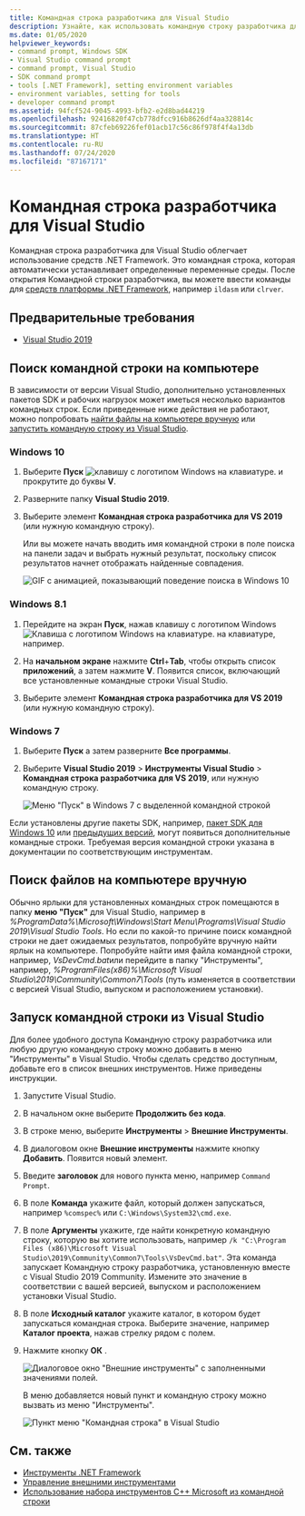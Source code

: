 ```yaml
---
title: Командная строка разработчика для Visual Studio
description: Узнайте, как использовать командную строку разработчика для Visual Studio, которая облегчает работу со средствами .NET. Эта командная строка автоматически устанавливает определенные переменные среды.
ms.date: 01/05/2020
helpviewer_keywords:
- command prompt, Windows SDK
- Visual Studio command prompt
- command prompt, Visual Studio
- SDK command prompt
- tools [.NET Framework], setting environment variables
- environment variables, setting for tools
- developer command prompt
ms.assetid: 94fcf524-9045-4993-bfb2-e2d8bad44219
ms.openlocfilehash: 92416820f47cb778dfcc916b8626df4aa328814c
ms.sourcegitcommit: 87cfeb69226fef01acb17c56c86f978f4f4a13db
ms.translationtype: HT
ms.contentlocale: ru-RU
ms.lasthandoff: 07/24/2020
ms.locfileid: "87167171"
---
```

# <a name="developer-command-prompt-for-visual-studio"></a>Командная строка разработчика для Visual Studio

Командная строка разработчика для Visual Studio облегчает использование средств .NET Framework. Это командная строка, которая автоматически устанавливает определенные переменные среды. После открытия Командной строки разработчика, вы можете ввести команды для [средств платформы .NET Framework](index.md), например `ildasm` или `clrver`.

## <a name="prerequisites"></a>Предварительные требования

- [Visual Studio 2019](https://visualstudio.microsoft.com/downloads/?utm_medium=microsoft&utm_source=docs.microsoft.com&utm_campaign=inline+link&utm_content=download+vs2019)

## <a name="search-for-the-command-prompt-on-your-machine"></a>Поиск командной строки на компьютере

В зависимости от версии Visual Studio, дополнительно установленных пакетов SDK и рабочих нагрузок может иметься несколько вариантов командных строк. Если приведенные ниже действия не работают, можно попробовать [найти файлы на компьютере вручную](#manually-locate-the-files-on-your-machine) или [запустить командную строку из Visual Studio](#start-the-command-prompt-from-inside-visual-studio).

### <a name="windows-10"></a>Windows 10

1. Выберите **Пуск** ![клавишу с логотипом Windows на клавиатуре.](./media/developer-command-prompt-for-vs/windows-logo-key-graphic.png) и прокрутите до буквы **V**.

1. Разверните папку **Visual Studio 2019**.

1. Выберите элемент **Командная строка разработчика для VS 2019** (или нужную командную строку).

   Или вы можете начать вводить имя командной строки в поле поиска на панели задач и выбрать нужный результат, поскольку список результатов начнет отображать найденные совпадения.

   ![GIF с анимацией, показывающий поведение поиска в Windows 10](./media/developer-command-prompt-for-vs/windows10-search.gif)

### <a name="windows-81"></a>Windows 8.1

1. Перейдите на экран **Пуск**, нажав клавишу с логотипом Windows ![Клавиша с логотипом Windows на клавиатуре.](./media/developer-command-prompt-for-vs/windows-logo-key-graphic.png) на клавиатуре, например.

1. На **начальном экране** нажмите **Ctrl**+**Tab**, чтобы открыть список **приложений**, а затем нажмите **V**. Появится список, включающий все установленные командные строки Visual Studio.

1. Выберите элемент **Командная строка разработчика для VS 2019** (или нужную командную строку).

### <a name="windows-7"></a>Windows 7

1. Выберите **Пуск** а затем разверните **Все программы**.

1. Выберите **Visual Studio 2019** > **Инструменты Visual Studio** > **Командная строка разработчика для VS 2019**, или нужную командную строку.

   ![Меню "Пуск" в Windows 7 с выделенной командной строкой](./media/developer-command-prompt-for-vs/windows7-menu.png)

Если установлены другие пакеты SDK, например, [пакет SDK для Windows 10](https://developer.microsoft.com/windows/downloads/windows-10-sdk) или [предыдущих версий](https://developer.microsoft.com/windows/downloads/sdk-archive), могут появиться дополнительные командные строки. Требуемая версия командной строки указана в документации по соответствующим инструментам.

## <a name="manually-locate-the-files-on-your-machine"></a>Поиск файлов на компьютере вручную

Обычно ярлыки для установленных командных строк помещаются в папку **меню "Пуск"** для Visual Studio, например в *%ProgramData%\Microsoft\Windows\Start Menu\Programs\Visual Studio 2019\Visual Studio Tools*. Но если по какой-то причине поиск командной строки не дает ожидаемых результатов, попробуйте вручную найти ярлык на компьютере. Попробуйте найти имя файла командной строки, например, *VsDevCmd.bat*или перейдите в папку "Инструменты", например, *%ProgramFiles(x86)%\Microsoft Visual Studio\2019\Community\Common7\Tools* (путь изменяется в соответствии с версией Visual Studio, выпуском и расположением установки).

## <a name="start-the-command-prompt-from-inside-visual-studio"></a>Запуск командной строки из Visual Studio

Для более удобного доступа Командную строку разработчика или любую другую командную строку можно добавить в меню "Инструменты" в Visual Studio. Чтобы сделать средство доступным, добавьте его в список внешних инструментов. Ниже приведены инструкции.

1. Запустите Visual Studio.

1. В начальном окне выберите **Продолжить без кода**.

1. В строке меню, выберите **Инструменты** > **Внешние Инструменты**.

1. В диалоговом окне **Внешние инструменты** нажмите кнопку **Добавить**. Появится новый элемент.

1. Введите **заголовок** для нового пункта меню, например `Command Prompt`.

1. В поле **Команда** укажите файл, который должен запускаться, например `%comspec%` или `C:\Windows\System32\cmd.exe`.

1. В поле **Аргументы** укажите, где найти конкретную командную строку, которую вы хотите использовать, например `/k "C:\Program Files (x86)\Microsoft Visual Studio\2019\Community\Common7\Tools\VsDevCmd.bat"`. Эта команда запускает Командную строку разработчика, установленную вместе с Visual Studio 2019 Community. Измените это значение в соответствии с вашей версией, выпуском и расположением установки Visual Studio.

1. В поле **Исходный каталог** укажите каталог, в котором будет запускаться командная строка. Выберите значение, например **Каталог проекта**, нажав стрелку рядом с полем.

1. Нажмите кнопку **ОК** .

   ![Диалоговое окно "Внешние инструменты" с заполненными значениями полей.](./media/developer-command-prompt-for-vs/add-external-tool.png)

   В меню добавляется новый пункт и командную строку можно вызвать из меню "Инструменты".

   ![Пункт меню "Командная строка" в Visual Studio](./media/developer-command-prompt-for-vs/command-prompt-vs-menu.png)

## <a name="see-also"></a>См. также

- [Инструменты .NET Framework](index.md)
- [Управление внешними инструментами](/visualstudio/ide/managing-external-tools)
- [Использование набора инструментов C++ Microsoft из командной строки](/cpp/build/building-on-the-command-line)
